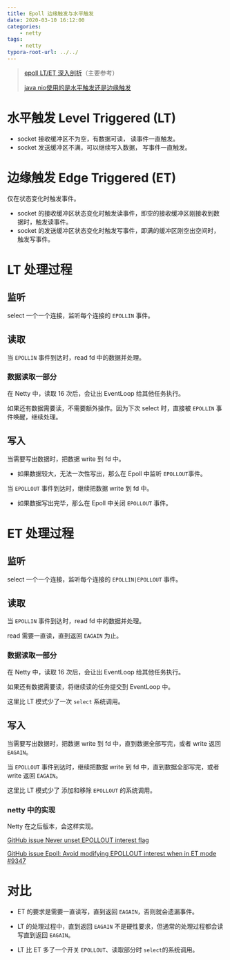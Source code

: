 ```yaml
---
title: Epoll 边缘触发与水平触发
date: 2020-03-10 16:12:00
categories:
	- netty
tags:
	- netty
typora-root-url: ../../
---
```


> [epoll LT/ET 深入剖析](https://blog.csdn.net/dongfuye/article/details/50880251)（主要参考）
>
> [java nio使用的是水平触发还是边缘触发](https://www.zhihu.com/question/22524908/answer/69054646)

# 水平触发 Level Triggered (LT) 

- socket 接收缓冲区不为空，有数据可读， 读事件一直触发。
- socket 发送缓冲区不满，可以继续写入数据， 写事件一直触发。

# 边缘触发 Edge Triggered (ET) 

仅在状态变化时触发事件。

- socket 的接收缓冲区状态变化时触发读事件，即空的接收缓冲区刚接收到数据时，触发读事件。
- socket 的发送缓冲区状态变化时触发写事件，即满的缓冲区刚空出空间时，触发写事件。

# LT 处理过程

## 监听

select 一个一个连接，监听每个连接的 `EPOLLIN` 事件。

## 读取

当 `EPOLLIN` 事件到达时，read fd 中的数据并处理。

### 数据读取一部分

在 Netty 中，读取 16 次后，会让出 EventLoop 给其他任务执行。

如果还有数据需要读，不需要额外操作。因为下次 select  时，直接被 `EPOLLIN` 事件唤醒，继续处理。

## 写入

当需要写出数据时，把数据 write 到 fd 中。

- 如果数据较大，无法一次性写出，那么在 Epoll 中监听 `EPOLLOUT`事件。

当 `EPOLLOUT` 事件到达时，继续把数据 write 到 fd 中。

- 如果数据写出完毕，那么在 Epoll 中关闭 `EPOLLOUT` 事件。

# ET 处理过程

## 监听

select 一个一个连接，监听每个连接的 `EPOLLIN|EPOLLOUT` 事件。

## 读取

当 `EPOLLIN` 事件到达时，read fd 中的数据并处理。

read 需要一直读，直到返回 `EAGAIN` 为止。

### 数据读取一部分

在 Netty 中，读取 16 次后，会让出 EventLoop 给其他任务执行。

如果还有数据需要读，将继续读的任务提交到 EventLoop 中。

这里比 LT 模式少了一次 `select` 系统调用。

## 写入

当需要写出数据时，把数据 write 到 fd 中，直到数据全部写完，或者 write 返回 `EAGAIN`。

当 `EPOLLOUT` 事件到达时，继续把数据 write 到 fd 中，直到数据全部写完，或者 write 返回 `EAGAIN`。

这里比 LT 模式少了 添加和移除 `EPOLLOUT` 的系统调用。

### netty 中的实现

Netty 在之后版本，会这样实现。

[GitHub issue Never unset EPOLLOUT interest flag](https://github.com/netty/netty/pull/9847)

[GitHub issue Epoll: Avoid modifying EPOLLOUT interest when in ET mode #9347](https://github.com/netty/netty/pull/9347)

# 对比

- ET 的要求是需要一直读写，直到返回 `EAGAIN`，否则就会遗漏事件。

- LT 的处理过程中，直到返回 `EAGAIN` 不是硬性要求，但通常的处理过程都会读写直到返回 `EAGAIN`。
- LT 比 ET 多了一个开关 `EPOLLOUT`、读取部分时 `select`的系统调用。